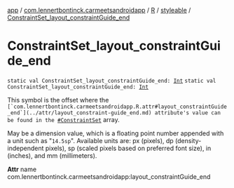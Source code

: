 [app](../../../index.md) / [com.lennertbontinck.carmeetsandroidapp](../../index.md) / [R](../index.md) / [styleable](index.md) / [ConstraintSet_layout_constraintGuide_end](./-constraint-set_layout_constraint-guide_end.md)

# ConstraintSet_layout_constraintGuide_end

`static val ConstraintSet_layout_constraintGuide_end: `[`Int`](https://kotlinlang.org/api/latest/jvm/stdlib/kotlin/-int/index.html)
`static val ConstraintSet_layout_constraintGuide_end: `[`Int`](https://kotlinlang.org/api/latest/jvm/stdlib/kotlin/-int/index.html)

This symbol is the offset where the ``[`com.lennertbontinck.carmeetsandroidapp.R.attr#layout_constraintGuide_end`](../attr/layout_constraint-guide_end.md) attribute's value can be found in the ``[`#ConstraintSet`](-constraint-set.md) array.

May be a dimension value, which is a floating point number appended with a unit such as "`14.5sp`". Available units are: px (pixels), dp (density-independent pixels), sp (scaled pixels based on preferred font size), in (inches), and mm (millimeters).

**Attr**
name com.lennertbontinck.carmeetsandroidapp:layout_constraintGuide_end

